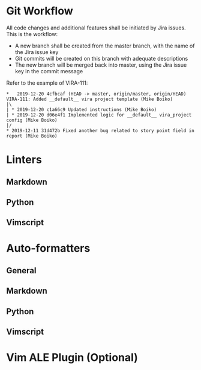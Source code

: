 # Git Workflow

All code changes and additional features shall be initiated by Jira issues. This is the workflow:

- A new branch shall be created from the master branch, with the name of the Jira issue key
- Git commits will be created on this branch with adequate descriptions
- The new branch will be merged back into master, using the Jira issue key in the commit message

Refer to the example of VIRA-111:

```
*   2019-12-20 4cfbcaf (HEAD -> master, origin/master, origin/HEAD) VIRA-111: Added __default__ vira project template (Mike Boiko)
|\
| * 2019-12-20 c1a66c9 Updated instructions (Mike Boiko)
| * 2019-12-20 d06e4f1 Implemented logic for __default__ vira_project config (Mike Boiko)
|/
* 2019-12-11 31d472b Fixed another bug related to story point field in report (Mike Boiko)
```

# Linters

## Markdown

## Python

## Vimscript

# Auto-formatters

## General

## Markdown

## Python

## Vimscript

# Vim ALE Plugin (Optional)

